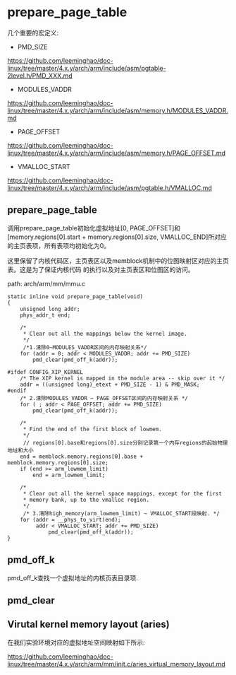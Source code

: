 prepare_page_table
========================================

几个重要的宏定义:

* PMD_SIZE

https://github.com/leeminghao/doc-linux/tree/master/4.x.y/arch/arm/include/asm/pgtable-2level.h/PMD_XXX.md

* MODULES_VADDR

https://github.com/leeminghao/doc-linux/tree/master/4.x.y/arch/arm/include/asm/memory.h/MODULES_VADDR.md

* PAGE_OFFSET

https://github.com/leeminghao/doc-linux/tree/master/4.x.y/arch/arm/include/asm/memory.h/PAGE_OFFSET.md

* VMALLOC_START

https://github.com/leeminghao/doc-linux/tree/master/4.x.y/arch/arm/include/asm/pgtable.h/VMALLOC.md

prepare_page_table
----------------------------------------

调用prepare_page_table初始化虚拟地址[0, PAGE_OFFSET]和[memory.regions[0].start +
memory.regions[0].size, VMALLOC_END]所对应的主页表项，所有表项均初始化为0。

这里保留了内核代码区，主页表区以及memblock机制中的位图映射区对应的主页表。这是为了保证内核代码
的执行以及对主页表区和位图区的访问。

path: arch/arm/mm/mmu.c
```
static inline void prepare_page_table(void)
{
    unsigned long addr;
    phys_addr_t end;

    /*
     * Clear out all the mappings below the kernel image.
     */
     /*1.清除0~MODULES_VADDR区间的内存映射关系*/
    for (addr = 0; addr < MODULES_VADDR; addr += PMD_SIZE)
        pmd_clear(pmd_off_k(addr));

#ifdef CONFIG_XIP_KERNEL
    /* The XIP kernel is mapped in the module area -- skip over it */
    addr = ((unsigned long)_etext + PMD_SIZE - 1) & PMD_MASK;
#endif
    /* 2.清除MODULES_VADDR ~ PAGE_OFFSET区间的内存映射关系 */
    for ( ; addr < PAGE_OFFSET; addr += PMD_SIZE)
        pmd_clear(pmd_off_k(addr));

    /*
     * Find the end of the first block of lowmem.
     */
     // regions[0].base和regions[0].size分别记录第一个内存regions的起始物理地址和大小
    end = memblock.memory.regions[0].base + memblock.memory.regions[0].size;
    if (end >= arm_lowmem_limit)
        end = arm_lowmem_limit;

    /*
     * Clear out all the kernel space mappings, except for the first
     * memory bank, up to the vmalloc region.
     */
     /* 3.清除high_memory(arm_lowmem_limit) ~ VMALLOC_START段映射. */
    for (addr = __phys_to_virt(end);
         addr < VMALLOC_START; addr += PMD_SIZE)
             pmd_clear(pmd_off_k(addr));
}
```

pmd_off_k
----------------------------------------

pmd_off_k查找一个虚拟地址的内核页表目录项.


pmd_clear
----------------------------------------

Virutal kernel memory layout (aries)
----------------------------------------

在我们实验环境对应的虚拟地址空间映射如下所示:

https://github.com/leeminghao/doc-linux/tree/master/4.x.y/arch/arm/mm/init.c/aries_virtual_memory_layout.md
